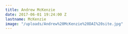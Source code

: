 ```yaml
---
title: Andrew McKenzie
date: 2017-06-01 19:24:00 Z
lastname: McKenzie
image: "/uploads/Andrew%20McKenzie%20DAI%20site.jpg"
---
```


